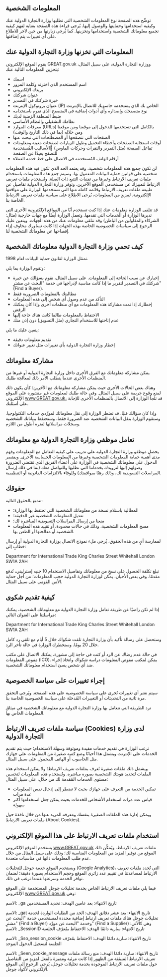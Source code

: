 
## المعلومات الشخصية 

توضِّح هذه الصفحة نوع المعلومات الشخصية التي تطلبها وزارة التجارة الدولية عنك وكيفية استخدامها وحمايتها والوصول إليها.
يُرجى قراءة هذه الصفحة بعناية لفهم كيفية تجميع معلوماتك الشخصية واستخدامها وتخزينها. كما يُرجى زيارتها من حين لآخر للاطلاع على أي تغييرات يتم إضافتها.

## المعلومات التي تخزنها وزارة التجارة الدولية عنك
يقوم الموقع الإلكتروني GREAT.gov.uk ووزارة التجارة الدولية، على سبيل المثال، بتخزين المعلومات التالية عنك:
- اسمك
- اسم المستخدم الذي اخترته وكلمة المرور
- بريدك الإلكتروني
- عنوان شركتك
- خبرة شركتك في التصدير
- عنوان بروتوكول الإنترنت (IP) الخاص بك الذي يستخدمه حاسوبك للاتصال بالإنترنت
- نوع متصفحك وإصداره وأي أدوات إضافية في المتصفح الذي تقوم باستخدامه
- ضبط المنطقة الزمنية لديك
- نظامك التشغيلي والنظام الأساسي
- معرفات الموارد (URLs) بالكامل التي تستخدمها للدخول إلى موقعنا ومن موقعنا ومن خلاله (بما في ذلك التاريخ والوقت)
- الصفحات التي تتصفحها أو المصطلحات التي تبحث عنها
- أوقات استجابة الصفحات وأخطاء التحميل وطول الزيارات لصفحات معينة ومعلومات تفاعل الصفحة (مثل التمرير والنقرات وحركات الماوس)
الأساليب المُستخدمة للتصفح بعيدًا عن الصفحة
- أرقام الهاتف المُستخدمة في الاتصال على خط خدمة العملاء

لن تكون جميع هذه المعلومات شخصية، وقد يعتمد الحد الذي تكون فيه هذه المعلومات شخصية على قوانين حماية البيانات المعمول بها.
وسيتم جمع هذه المعلومات باستخدام ملفات تعريف الارتباط وغيرها من تقنيات التتبع ذات الصلة. وتُستخدم ملفات تعريف الارتباط لتمييزك عن مستخدمي الموقع الآخرين. وتوفر وزارة التجارة الدولية تفاصيل عن طبيعة ملفات تعريف الارتباط وقائمة كاملة منها التي تستخدمها الوزارة على مواقعها الإلكترونية. لمزيدٍ من المعلومات، يُرجى الاطلاع على سياسة ملفات تعريف الارتباط الخاصة بنا.

قد تتلقى الوزارة معلومات عنك إذا كنت تستخدم أيًا من المواقع الإلكترونية الأخرى التي تديرها الوزارة أو الخدمات التي تقدمها. وتعمل الوزارة أيضًا مع جهات خارجية (مثال: الشركاء والمقاولين من الباطن) وقد تتلقى معلومات عنك من هذه الجهات. ويتعين عليك الرجوع إلى سياسات الخصوصية الخاصة بهذه الجهات إذا كانت تساورك مخاوف إزاء إفصاحها عن معلوماتك الشخصية لنا.

## كيف تحمي وزارة التجارة الدولية معلوماتك الشخصية

تمتثل الوزارة لقانون حماية البيانات لعام 1998.

وتقوم الوزارة بما يلي:

- إخبارك عن سبب الحاجة إلى المعلومات. على سبيل المثال، نقوم بسؤالك عن خبرة شركتك في التصدير لتقرير ما إذا كانت مناسبة لإدراجها في خدمة "البحث عن مشترٍ" (Find a Buyer).
- مطالبتك بالمعلومات الضرورية فقط
- التأكد من عدم وصول أي شخص إلى هذه المعلومات
- إخطارك إذا تمت مشاركة هذه المعلومات مع أي منظمات أخرى وإذا كان يمكنك الرفض
- الاحتفاظ بالمعلومات طالما كانت هناك حاجة إليها
- عدم إتاحتها للاستخدام التجاري (مثل التسويق) دون إذن منك

يتعين عليك ما يلي:
- تقديم معلومات دقيقة
- إخطار وزارة التجارة الدولية بأي تغييرات مثل تغيير عنوانك

## مشاركة معلوماتك
يمكن مشاركة معلوماتك مع الفرق الأخرى داخل وزارة التجارة الدولية أو غيرها من المنظمات الأخرى عندما يتطلب الأمر ذلك لمعالجة طلبك.

وهناك بعض الحالات الأخرى حيث يمكن مشاركة معلوماتك مع الآخرين؛ كأن يكون ذلك لمنع وقوع جريمة على سبيل المثال. 
وفي حالة طلبك لمعلومات غير منشورة على الموقع الإلكتروني www.GREAT.gov.uk، قد تلجأ الوزارة إلى الاتصال بالمنظمات الأخرى للإجابة على أسئلتك.

وإذا كان سؤالك فنيًا، قد تضطر الوزارة إلى نقل معلوماتك لمورِّدي خدمات التكنولوجيا. وستقوم الوزارة بنقل البيانات الشخصية عند الضرورة فقط، وستحتفظ ببياناتك الشخصية وسجلات مراسلاتها لفترة أطول من اللازم.

## تعامل موظفي وزارة التجارة الدولية مع معلوماتك

يحصل موظفو وزارة التجارة الدولية على تدريب على كيفية التعامل مع المعلومات وفهم مدى أهمية حماية المعلومات الشخصية وغيرها من المعلومات الحساسة الأخرى.
ويقتصر الدخول على معلوماتك الشخصية في الوزارة على أعضاء الفريق الذي تقتضي الضرورة وصولهم إليها لتزويدك بخدماتنا التي تطلبها وللتواصل معك (بما في ذلك إرسال المراسلات التسويقية لك، وذلك رهنًا بموافقتك) وللوفاء بالالتزامات القانونية أو التنظيمية.

## حقوقك

تتمتع بالحقوق التالية:
- المطالبة باستلام نسخة من معلوماتك الشخصية التي تحتفظ بها الوزارة؛
- تعديل المعلومات الشخصية غير الدقيقة؛
- منعنا من إرسال المراسلات التسويقية المباشرة لك؛
- مسح المعلومات الشخصية، وذلك في حالات محدودة، أو تقييد هذه المعلومات الشخصية أو معالجتها أو الطعن بها.

لممارسة أيٍ من هذه الحقوق، يُرجى ملء نموذج الاتصال بوزارة التجارة الدولية أو إرسال خطابٍ إلى:

Department for International Trade
King Charles Street
Whitehall
London
SW1A 2AH

تبلغ تكلفة الحصول على نسخٍ من معلوماتك وتفاصيل الاستخدام 10 جنيه إسترليني، تُدفع مقدمًا.
وفي بعض الأحيان، يمكن لوزارة التجارة الدولية حجب المعلومات؛ من أجل حماية الأمن القومي على سبيل المثال.

## كيفية تقديم شكوى

إذا لم تكن راضيًا عن طريقة تعامل وزارة التجارة الدولية مع معلوماتك الشخصية، يمكنك مراسلتنا على العنوان التالي:

Department for International Trade
King Charles Street
Whitehall
London
SW1A 2AH

وستحصل على رسالة تأكيد بأن وزارة التجارة تلقت شكواك خلال 5 أيام مع تلقي رد كامل خلال 20 يومًا. وستخطرك الوزارة في حالة تأخر الرد.

في حالة عدم رضاك عن الرد أو كنت في حاجة إلى مشورة، يمكنك الاتصال على مكتب مفوض المعلومات (ICO).
يمكن لمكتب مفوض المعلومات دراسة شكواك واتخاذ إجراء ضد أي شخص يسئ استخدام معلوماتك الشخصية.

## إجراء تغييرات على سياسة الخصوصية

سيتم نشر أي تغييرات تُجرى على سياسة الخصوصية على هذه الصفحة. ويُرجى التحقق مرة ثانية من التحديثات أو التغييرات المُدخلة على سياسة الخصوصية الخاصة بنا.

ترد الطريقة التي تتعامل بها وزارة التجارة الدولية مع معلوماتك الشخصية في ميثاق المعلومات الخاص بها.

## سياسة ملفات تعريف الارتباط (Cookies) لدى وزارة التجارة الدولية

ترغب الوزارة في تقديم خدمات مفيدة وموثوقة وسهلة الاستخدام؛ حيث يتم تقديم الخدمات على الإنترنت ويشمل هذا أحيانًا وضع كمية صغيرة من المعلومات على جهازك مثل الحاسوب أو الهاتف المحمول على سبيل المثال.

ويشمل ذلك ملفات صغيرة تُعرف بملفات تعريف الارتباط؛ ولا يمكن استخدام هذه الملفات لتحديد هويتك الشخصية بصورة مباشرة. وتُستخدم هذه المعلومات لتحسين مستوى الخدمات المُقدمة لك من خلال، على سبيل المثال:

- تمكين الخدمة من التعرف على جهازك بحيث لا تضطر إلى إدخال نفس المعلومات عدة مرات
- قياس عدد مرات استخدام الأشخاص للخدمات بحيث يمكن جعل استخدامها أكثر سهولة

ويمكن إدارة هذه الملفات الصغيرة بنفسك ومعرفة المزيد عنها من خلال نافذة حول ملفات تعريف الارتباط (About Cookies).

## استخدام ملفات تعريف الارتباط على هذا الموقع الإلكتروني

يستخدم الموقع الإلكتروني www.GREAT.gov.uk ملفات تعريف الارتباط. ويُمكِّن ذلك الموقع من توفير المزيد من المعلومات المناسبة لك؛ وذلك على سبيل المثال من خلال عدم طلب المعلومات ذاتها في مناسبات متعددة.

ويستخدم الموقع خدمة جوجل للتحليلات (Google Analytics)، التي تُحدد ملفات تعريف الارتباط لمساعدتنا في تقييم عدد زائري الموقع وحجم الاستخدام بصورة دقيقة؛ لضمان توافر الخدمة وسرعتها عندما ترغب في ذلك.

فيما يلي ملفات تعريف الارتباط الخاص بخدمة تحليلات جوجل المستخدمة على الموقع الإلكتروني www.GREAT.gov.uk وهي:

الاسم: _ga
تاريخ الانتهاء: بعد عامين
الهدف: تحديد المستخدمين

الاسم: _gat
تاريخ الانتهاء: بعد عشر دقائق
الهدف: الحد من الطلبات الواردة لخدمة تحليلات جوجل
هناك ملفات تعريف ارتباط إضافية محددة لمستخدمي خدمة "البحث عن مشترٍ" (Find a Buyer) وخدمة "البحث عن مورِّد" (Find a Supplier) وهي كالآتي:
الاسم: _SessionID
تاريخ الانتهاء: سارية دائمًا
الهدف: الاحتفاظ بمُعرّف الجلسة

الاسم: _Sso_session_cookie
تاريخ الانتهاء: سارية دائمًا
الهدف: الاحتفاظ بمُعرّف الجلسة لتسجيل الدخول الموحد

الاسم: _Seen_cookie_message
تاريخ الانتهاء: سارية دائمًا
الهدف: منع رسالة ملفات تعريف الارتباط المنبثقة من الظهور إذا كانت مرئية ومميزة بالفعل
لمزيدٍ من التفاصيل حول ملفات تعريف الارتباط الموجودة بخدمة تحليلات جوجل، يُرجى الرجوع إلى الموقع الإلكتروني لأكواد جوجل.

